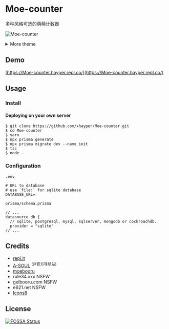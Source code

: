 # Moe-counter

多种风格可选的萌萌计数器

![Moe-counter](https://Moe-counter.hayper.repl.co/count/Moe-counter.github)

<details>
<summary>More theme</summary>

##### asoul
![asoul](https://Moe-counter.hayper.repl.co/count/demo?theme=asoul)

##### moebooru
![moebooru](https://Moe-counter.hayper.repl.co/count/demo?theme=moebooru)

##### rule34
![Rule34](https://Moe-counter.hayper.repl.co/count/demo?theme=rule34)

##### gelbooru
![Gelbooru](https://Moe-counter.hayper.repl.co/count/demo?theme=gelbooru)

##### e621
![e621](https://Moe-counter.hayper.repl.co/count/demo?theme=e621)
</details>

## Demo
[https://Moe-counter.hayper.repl.co/](https://Moe-counter.hayper.repl.co/)

## Usage

### Install

#### Deploying on your own server

```shell
$ git clone https://github.com/xhayper/Moe-counter.git
$ cd Moe-counter
$ yarn
$ npx prisma generate
$ npx prisma migrate dev --name init
$ tsc
$ node .
```

### Configuration

`.env`

```env
# URL to database
# use `file:` for sqlite database
DATABASE_URL=
```

`prisma/schema.prisma`

```prisma
// ...
datasource db {
  // sqlite, postgresql, mysql, sqlserver, mongodb or cockroachdb.
  provider = "sqlite"
// ...
```

## Credits

*   [repl.it](https://repl.it/)
*   [A-SOUL](https://www.asoulworld.com/) <sup>(非官方导航站)</sup>
*   [moebooru](https://github.com/moebooru/moebooru)
*   rule34.xxx NSFW
*   gelbooru.com NSFW
*   e621.net NSFW
*   [Icons8](https://icons8.com/icons/set/star)

## License

[![FOSSA Status](https://app.fossa.com/api/projects/git%2Bgithub.com%2Fxhayper%2FMoe-counter.svg?type=large)](https://app.fossa.com/projects/git%2Bgithub.com%2Fxhayper%2FMoe-counter?ref=badge_large)
